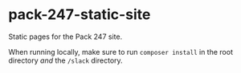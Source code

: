 # pack-247-static-site
Static pages for the Pack 247 site.

When running locally, make sure to run `composer install` in the root directory _and_ the `/slack` directory.
